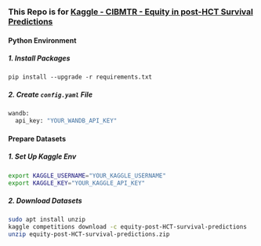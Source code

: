 ### This Repo is for [Kaggle - CIBMTR - Equity in post-HCT Survival Predictions](https://www.kaggle.com/competitions/equity-post-HCT-survival-predictions)

#### Python Environment

##### 1. Install Packages

```b
pip install --upgrade -r requirements.txt
```

##### 2. Create ``config.yaml`` File

```bash
wandb:
  api_key: "YOUR_WANDB_API_KEY"
```

#### Prepare Datasets

##### 1. Set Up Kaggle Env

```bash
export KAGGLE_USERNAME="YOUR_KAGGLE_USERNAME"
export KAGGLE_KEY="YOUR_KAGGLE_API_KEY"
```

##### 2. Download Datasets

```bash
sudo apt install unzip
kaggle competitions download -c equity-post-HCT-survival-predictions
unzip equity-post-HCT-survival-predictions.zip
```